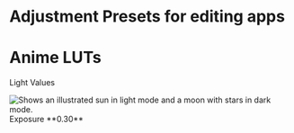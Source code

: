 # Adjustment Presets for editing apps

# Anime LUTs
Light Values

<picture>
  <source media="(prefers-color-scheme: dark)" srcset="https://github.com/vjdyofficial/vjdyofficial/assets/136038916/bb827393-cb13-4576-a5da-ad49384c5379">
  <source media="(prefers-color-scheme: light)" srcset="https://github.com/vjdyofficial/vjdyofficial/assets/136038916/e5c6bafa-3674-44c3-9b3d-c3e4785c27bf">
  <img alt="Shows an illustrated sun in light mode and a moon with stars in dark mode." src="https://github.com/vjdyofficial/vjdyofficial/assets/136038916/bb827393-cb13-4576-a5da-ad49384c5379">
</picture> Exposure **0.30**
